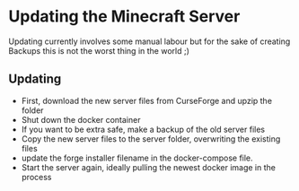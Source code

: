 # Updating the Minecraft Server

Updating currently involves some manual labour but for the sake of creating Backups this is not the worst thing in the world ;)

## Updating
- First, download the new server files from CurseForge and upzip the folder
- Shut down the docker container
- If you want to be extra safe, make a backup of the old server files
- Copy the new server files to the server folder, overwriting the existing files
- update the forge installer filename in the docker-compose file.
- Start the server again, ideally pulling the newest docker image in the process

